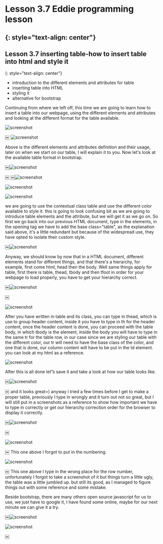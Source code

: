 # Lesson 3.7 Eddie programming lesson
{: style="text-align: center"}
-------------------------------------

## Lesson 3.7 inserting table-how to insert table into html and style it
{: style="text-align: center"}

- introduction to the different elements and attributes for table
- inserting table into HTML
- styling it
- alternative for bootstrap

Continuing from where we left off, this time we are going to learn how to insert a table into our webpage, using the different elements and attributes and looking at the different format for the table available.

![screenshot][id]

[id]:/images/Lesson3.7/Photo1.png
￼
![screenshot][id1]

[id1]:/images/Lesson3.7/Photo2.png


Above is the different elements and attributes definition and their usage, later on when we start on our table, I will explain it to you.
Now let's look at the available table format in bootstrap.

￼![screenshot][id2]

[id2]:/images/Lesson3.7/Photo3.png
￼
￼![screenshot][id3]

[id3]:/images/Lesson3.7/Photo4.png


![screenshot][id4]

[id4]:/images/Lesson3.7/Photo5.png


![screenshot][id5]

[id5]:/images/Lesson3.7/Photo6.png


we are going to use the contextual class table and use the different color available to style it. this is going to look confusing bit as we are going to introduce table elements and the attribute, but we will get it as we go on.
So first we go back into our previous HTML document, type in the <table> elements, in the opening tag we have to add the base class="table", as the explanation said above, it's a little redundant but because of the widespread use, they have opted to isolate their custom style.

￼![screenshot][id6]

[id6]:/images/Lesson3.7/Photo7.png

Anyway, we should know by now that in a HTML document, different elements stand for different things, and that there's a hierarchy, for example, first come html, head then the body. Well same things apply for table, first there is table, thead, tbody and then tfoot in order for your webpage to load properly, you have to get your hierarchy correct.

￼![screenshot][id7]

[id7]:/images/Lesson3.7/Photo8.png
￼

![screenshot][id8]

[id8]:/images/Lesson3.7/Photo9.png


After you have written in table and its class, you can type in thead, which is use to group header content,  inside it you have to type in th for the header content, once the header content is done, you can proceed with the table body, in which tbody is the element, inside the body you will have to type in the same tr for the table row, in our case since we are styling our table with the different color, our tr will need to have the base class of the color, and one that is done, our column content will have to be put in the td element. you can look at my html as a
reference.


![screenshot][id9]

[id9]:/images/Lesson3.7/Photo10.png


 After this is all done let”s save it and take a look at how our table looks like.

￼![screenshot][id10]

[id10]:/images/Lesson3.7/Photo11.png
￼
and it looks great=) anyway i tried a few times before I get to make a proper table, previously I type in wrongly and it turn out not so great, but I will still put in a screenshots as a reference to show how important we have to type in correctly or get our hierarchy correction order for the browser to display it correctly.

￼![screenshot][id11]

[id11]:/images/Lesson3.7/Photo12.png
￼

![screenshot][id12]

[id12]:/images/Lesson3.7/Photo13.png
￼
This one above I forgot to put in the numbering.

![screenshot][id13]

[id13]:/images/Lesson3.7/Photo14.png
￼
This one above I type in the wrong place for the row number, unfortunately I forgot to take a screenshot of it but things turn a little ugly, the table was a little jumbled up. but still its good, as I managed to figure things out with some reference and some mistake.

Beside bootstrap, there are many others open source javascript for us to use, we just have to google it, I have found some online, maybe for our next minute we can give it a try.

￼![screenshot][id14]

[id14]:/images/Lesson3.7/Photo15.png

![screenshot][id15]

[id15]:/images/Lesson3.7/Photo16.png
￼

